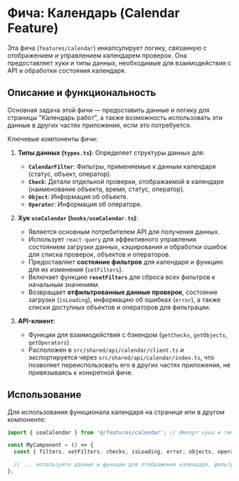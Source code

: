 # Фича: Календарь (Calendar Feature)

Эта фича (`features/calendar`) инкапсулирует логику, связанную с отображением и управлением календарем проверок. Она предоставляет хуки и типы данных, необходимые для взаимодействия с API и обработки состояния календаря.

## Описание и функциональность

Основная задача этой фичи — предоставить данные и логику для страницы "Календарь работ", а также возможность использовать эти данные в других частях приложения, если это потребуется.

Ключевые компоненты фичи:

1.  **Типы данных (`types.ts`)**: Определяет структуры данных для:
    * **`CalendarFilter`**: Фильтры, применяемые к данным календаря (статус, объект, оператор).
    * **`Check`**: Детали отдельной проверки, отображаемой в календаре (наименование объекта, время, статус, оператор).
    * **`Object`**: Информация об объекте.
    * **`Operator`**: Информация об операторе.

2.  **Хук `useCalendar` (`hooks/useCalendar.ts`)**:
    * Является основным потребителем API для получения данных.
    * Использует `react-query` для эффективного управления состоянием загрузки данных, кэширования и обработки ошибок для списка проверок, объектов и операторов.
    * Предоставляет **состояние фильтров** для календаря и функцию для их изменения (`setFilters`).
    * Включает функцию **`resetFilters`** для сброса всех фильтров к начальным значениям.
    * Возвращает **отфильтрованные данные проверок**, состояние загрузки (`isLoading`), информацию об ошибках (`error`), а также списки доступных объектов и операторов для фильтрации.

3.  **API-клиент**:
    * Функции для взаимодействия с бэкендом (`getChecks`, `getObjects`, `getOperators`).
    * Расположен в `src/shared/api/calendar/client.ts` и экспортируется через `src/shared/api/calendar/index.ts`, что позволяет переиспользовать его в других частях приложения, не привязываясь к конкретной фиче.

## Использование

Для использования функционала календаря на странице или в другом компоненте:

```typescript
import { useCalendar } from '@/features/calendar'; // Импорт хука и типов из публичного API фичи

const MyComponent = () => {
  const { filters, setFilters, checks, isLoading, error, objects, operators, resetFilters } = useCalendar();

  // ... используйте данные и функции для отображения календаря, фильтров и т.д.
};